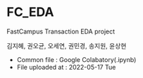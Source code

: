 # FC_EDA
FastCampus Transaction EDA project


김지혜, 권오균, 오세연, 권민경, 송지원, 윤상현

- Common file : Google Colabatory(.ipynb)
- File uploaded at : 2022-05-17 Tue

